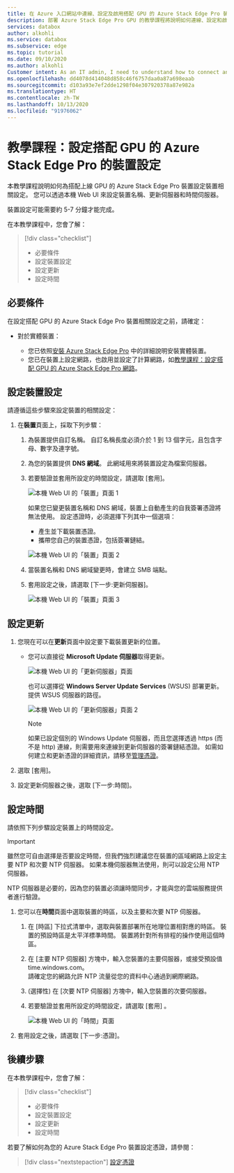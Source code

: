 ```yaml
---
title: 在 Azure 入口網站中連線、設定及啟用搭配 GPU 的 Azure Stack Edge Pro 裝置的教學課程 | Microsoft Docs
description: 部署 Azure Stack Edge Pro GPU 的教學課程將說明如何連線、設定和啟動實體裝置。
services: databox
author: alkohli
ms.service: databox
ms.subservice: edge
ms.topic: tutorial
ms.date: 09/10/2020
ms.author: alkohli
Customer intent: As an IT admin, I need to understand how to connect and activate Azure Stack Edge Pro so I can use it to transfer data to Azure.
ms.openlocfilehash: dd4078d414048d858c46f6757daa0a87a698eaab
ms.sourcegitcommit: d103a93e7ef2dde1298f04e307920378a87e982a
ms.translationtype: HT
ms.contentlocale: zh-TW
ms.lasthandoff: 10/13/2020
ms.locfileid: "91976062"
---
```

# <a name="tutorial-configure-the-device-settings-for-azure-stack-edge-pro-with-gpu"></a>教學課程：設定搭配 GPU 的 Azure Stack Edge Pro 的裝置設定

本教學課程說明如何為搭配上線 GPU 的 Azure Stack Edge Pro 裝置設定裝置相關設定。 您可以透過本機 Web UI 來設定裝置名稱、更新伺服器和時間伺服器。

裝置設定可能需要約 5-7 分鐘才能完成。

在本教學課程中，您會了解：

> [!div class="checklist"]
>
> * 必要條件
> * 設定裝置設定
> * 設定更新 
> * 設定時間

## <a name="prerequisites"></a>必要條件

在設定搭配 GPU 的 Azure Stack Edge Pro 裝置相關設定之前，請確定：

* 對於實體裝置：

    - 您已依照[安裝 Azure Stack Edge Pro](azure-stack-edge-gpu-deploy-install.md) 中的詳細說明安裝實體裝置。
    - 您已在裝置上設定網路，也啟用並設定了計算網路，如[教學課程：設定搭配 GPU 的 Azure Stack Edge Pro 網路](azure-stack-edge-gpu-deploy-configure-network-compute-web-proxy.md)。


## <a name="configure-device-settings"></a>設定裝置設定

請遵循這些步驟來設定裝置的相關設定：

1. 在**裝置**頁面上，採取下列步驟：

    1. 為裝置提供自訂名稱。 自訂名稱長度必須介於 1 到 13 個字元，且包含字母、數字及連字號。

    2. 為您的裝置提供 **DNS 網域**。 此網域用來將裝置設定為檔案伺服器。

    3. 若要驗證並套用所設定的時間設定，請選取 [套用]。

        ![本機 Web UI 的「裝置」頁面 1](./media/azure-stack-edge-gpu-deploy-set-up-device-update-time/device-2.png)

        如果您已變更裝置名稱和 DNS 網域，裝置上自動產生的自我簽署憑證將無法使用。 設定憑證時，必須選擇下列其中一個選項： 
        
        - 產生並下載裝置憑證。 
        - 攜帶您自己的裝置憑證，包括簽署鏈結。
    

        ![本機 Web UI 的「裝置」頁面 2](./media/azure-stack-edge-gpu-deploy-set-up-device-update-time/device-3.png)

    4. 當裝置名稱和 DNS 網域變更時，會建立 SMB 端點。  

    5. 套用設定之後，請選取 [下一步:更新伺服器]。

        ![本機 Web UI 的「裝置」頁面 3](./media/azure-stack-edge-gpu-deploy-set-up-device-update-time/device-4.png)

## <a name="configure-update"></a>設定更新

1. 您現在可以在**更新**頁面中設定要下載裝置更新的位置。  

    - 您可以直接從 **Microsoft Update 伺服器**取得更新。

        ![本機 Web UI 的「更新伺服器」頁面](./media/azure-stack-edge-gpu-deploy-set-up-device-update-time/update-2.png)

        也可以選擇從 **Windows Server Update Services** (WSUS) 部署更新。 提供 WSUS 伺服器的路徑。
        
        ![本機 Web UI 的「更新伺服器」頁面 2](./media/azure-stack-edge-gpu-deploy-set-up-device-update-time/update-3.png)

        > [!NOTE] 
        > 如果已設定個別的 Windows Update 伺服器，而且您選擇透過 https (而不是 http) 連線，則需要用來連線到更新伺服器的簽署鏈結憑證。 如需如何建立和更新憑證的詳細資訊，請移至[管理憑證](azure-stack-edge-j-series-manage-certificates.md)。 

2. 選取 [套用]。
3. 設定更新伺服器之後，選取 [下一步:時間]。
    

## <a name="configure-time"></a>設定時間

請依照下列步驟設定裝置上的時間設定。 

> [!IMPORTANT]
> 雖然您可自由選擇是否要設定時間，但我們強烈建議您在裝置的區域網路上設定主要 NTP 和次要 NTP 伺服器。 如果本機伺服器無法使用，則可以設定公用 NTP 伺服器。

NTP 伺服器是必要的，因為您的裝置必須讓時間同步，才能與您的雲端服務提供者進行驗證。

1. 您可以在**時間**頁面中選取裝置的時區，以及主要和次要 NTP 伺服器。  
    
    1. 在 [時區] 下拉式清單中，選取與裝置部署所在地理位置相對應的時區。
        裝置的預設時區是太平洋標準時間。 裝置將針對所有排程的操作使用這個時區。

    2. 在 [主要 NTP 伺服器]  方塊中，輸入您裝置的主要伺服器，或接受預設值 time.windows.com。  
        請確定您的網路允許 NTP 流量從您的資料中心通過到網際網路。

    3. (選擇性) 在 [次要 NTP 伺服器]  方塊中，輸入您裝置的次要伺服器。

    4. 若要驗證並套用所設定的時間設定，請選取 [套用]  。

        ![本機 Web UI 的「時間」頁面](./media/azure-stack-edge-gpu-deploy-set-up-device-update-time/time-2.png)

2. 套用設定之後，請選取 [下一步:憑證]。


## <a name="next-steps"></a>後續步驟

在本教學課程中，您會了解：

> [!div class="checklist"]
>
> * 必要條件
> * 設定裝置設定
> * 設定更新 
> * 設定時間

若要了解如何為您的 Azure Stack Edge Pro 裝置設定憑證，請參閱：

> [!div class="nextstepaction"]
> [設定憑證](./azure-stack-edge-gpu-deploy-configure-certificates.md)
